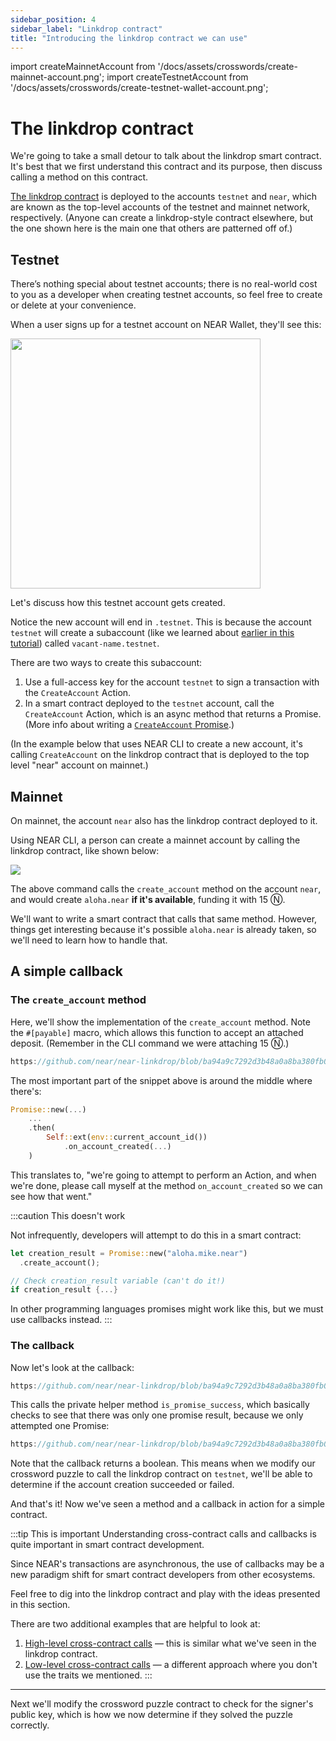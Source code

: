 ```yaml
---
sidebar_position: 4
sidebar_label: "Linkdrop contract"
title: "Introducing the linkdrop contract we can use"
---
```


import createMainnetAccount from '/docs/assets/crosswords/create-mainnet-account.png';
import createTestnetAccount from '/docs/assets/crosswords/create-testnet-wallet-account.png';

# The linkdrop contract

We're going to take a small detour to talk about the linkdrop smart contract.  It's best that we first understand this contract and its purpose, then discuss calling a method on this contract.

[The linkdrop contract](https://github.com/near/near-linkdrop) is deployed to the accounts `testnet` and `near`, which are known as the top-level accounts of the testnet and mainnet network, respectively. (Anyone can create a linkdrop-style contract elsewhere, but the one shown here is the main one that others are patterned off of.)

## Testnet

There’s nothing special about testnet accounts; there is no real-world cost to you as a developer when creating testnet accounts, so feel free to create or delete at your convenience.

When a user signs up for a testnet account on NEAR Wallet, they'll see this:

<img src={createTestnetAccount} width="400" />

Let's discuss how this testnet account gets created.

Notice the new account will end in `.testnet`. This is because the account `testnet` will create a subaccount (like we learned about [earlier in this tutorial](../01-basics/02-add-functions-call.md#create-a-subaccount)) called `vacant-name.testnet`.

There are two ways to create this subaccount:

1. Use a full-access key for the account `testnet` to sign a transaction with the `CreateAccount` Action.
2. In a smart contract deployed to the `testnet` account, call the `CreateAccount` Action, which is an async method that returns a Promise. (More info about writing a [`CreateAccount` Promise](/sdk/rust/promises/create-account).)

(In the example below that uses NEAR CLI to create a new account, it's calling `CreateAccount` on the linkdrop contract that is deployed to the top level "near" account on mainnet.)


## Mainnet

On mainnet, the account `near` also has the linkdrop contract deployed to it.

Using NEAR CLI, a person can create a mainnet account by calling the linkdrop contract, like shown below:

<img src={createMainnetAccount} />

The above command calls the `create_account` method on the account `near`, and would create `aloha.near` **if it's available**, funding it with 15 Ⓝ.

We'll want to write a smart contract that calls that same method. However, things get interesting because it's possible `aloha.near` is already taken, so we'll need to learn how to handle that.

## A simple callback

### The `create_account` method

Here, we'll show the implementation of the `create_account` method. Note the `#[payable]` macro, which allows this function to accept an attached deposit. (Remember in the CLI command we were attaching 15 Ⓝ.)

```rust reference
https://github.com/near/near-linkdrop/blob/ba94a9c7292d3b48a0a8ba380fb0e7ff6b24efc6/src/lib.rs#L125-L149
```

The most important part of the snippet above is around the middle where there's:

```rs
Promise::new(...)
    ...
    .then(
        Self::ext(env::current_account_id())
            .on_account_created(...)
    )
```

This translates to, "we're going to attempt to perform an Action, and when we're done, please call myself at the method `on_account_created` so we can see how that went."

:::caution This doesn't work

Not infrequently, developers will attempt to do this in a smart contract:

```rust
let creation_result = Promise::new("aloha.mike.near")
  .create_account();

// Check creation_result variable (can't do it!)
if creation_result {...}

```

In other programming languages promises might work like this, but we must use callbacks instead. :::

### The callback

Now let's look at the callback:

```rust reference
https://github.com/near/near-linkdrop/blob/ba94a9c7292d3b48a0a8ba380fb0e7ff6b24efc6/src/lib.rs#L151-L164
```

This calls the private helper method `is_promise_success`, which basically checks to see that there was only one promise result, because we only attempted one Promise:

```rust reference
https://github.com/near/near-linkdrop/blob/ba94a9c7292d3b48a0a8ba380fb0e7ff6b24efc6/src/lib.rs#L32-L42
```

Note that the callback returns a boolean. This means when we modify our crossword puzzle to call the linkdrop contract on `testnet`, we'll be able to determine if the account creation succeeded or failed.

And that's it! Now we've seen a method and a callback in action for a simple contract.

:::tip This is important Understanding cross-contract calls and callbacks is quite important in smart contract development.

Since NEAR's transactions are asynchronous, the use of callbacks may be a new paradigm shift for smart contract developers from other ecosystems.

Feel free to dig into the linkdrop contract and play with the ideas presented in this section.

There are two additional examples that are helpful to look at:
1. [High-level cross-contract calls](https://github.com/near/near-sdk-rs/blob/master/examples/cross-contract-calls/high-level/src/lib.rs) — this is similar what we've seen in the linkdrop contract.
2. [Low-level cross-contract calls](https://github.com/near/near-sdk-rs/blob/master/examples/cross-contract-calls/low-level/src/lib.rs) — a different approach where you don't use the traits we mentioned. :::

---

Next we'll modify the crossword puzzle contract to check for the signer's public key, which is how we now determine if they solved the puzzle correctly.
